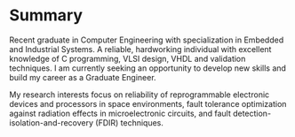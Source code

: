 # Summary

Recent graduate in Computer Engineering with specialization in Embedded and
Industrial Systems. A reliable, hardworking individual with excellent knowledge
of C programming, VLSI design, VHDL and validation techniques. I am currently
seeking an opportunity to develop new skills and build my career as a Graduate
Engineer.

My research interests focus on reliability of reprogrammable electronic devices
and processors in space environments, fault tolerance optimization against
radiation effects in microelectronic circuits, and fault
detection-isolation-and-recovery (FDIR) techniques.
